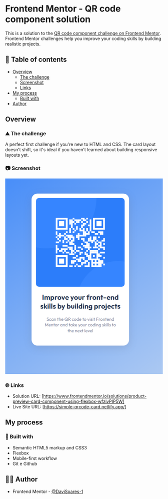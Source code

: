 # Frontend Mentor - QR code component solution

This is a solution to the [QR code component challenge on Frontend Mentor](https://www.frontendmentor.io/challenges/qr-code-component-iux_sIO_H). Frontend Mentor challenges help you improve your coding skills by building realistic projects.

## 📑 Table of contents

- [Overview](#overview)
  - [The challenge](#the-challenge)
  - [Screenshot](#screenshot)
  - [Links](#links)
- [My process](#my-process)
  - [Built with](#built-with)
- [Author](#author)

## Overview

### ⛰️ The challenge

A perfect first challenge if you're new to HTML and CSS. The card layout doesn't shift, so it's ideal if you haven't learned about building responsive layouts yet.

### 📷 Screenshot

![](screenshot.png)

### 🌐 Links

- Solution URL: [https://www.frontendmentor.io/solutions/product-preview-card-component-using-flexbox-wfzivPIP5W]
- Live Site URL: [https://simple-qrcode-card.netlify.app/]

## My process

### 🚀 Built with

- Semantic HTML5 markup and CSS3
- Flexbox
- Mobile-first workflow
- Git e Github

## 👨‍💻 Author

- Frontend Mentor - [@DaviSoares-1](https://www.frontendmentor.io/profile/DaviSoares-1)
